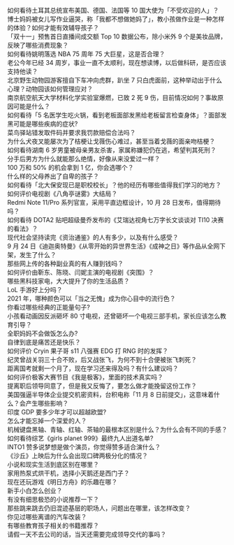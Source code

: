 如何看待土耳其总统宣布美国、德国、法国等 10 国大使为「不受欢迎的人」？  
博士妈妈被女儿写作业逼哭，称「我都不想做她妈了」，教小孩做作业是一种怎样的体验？如何才能有效辅导孩子？  
「双十一」预售首日直播间成交额 Top 10 数据公布，除小米外 9 个是美妆品牌，反映了哪些消费现象？  
如何看待姚明落选 NBA 75 周年 75 大巨星，这是否合理？  
老公今年已经 34 周岁，事业一直不太顺利，现在想读博，以后做科研，是否应该支持他读？  
北京野生动物园游客擅自下车冲向虎群，趴坐 7 只白虎面前，这种举动出于什么心理？动物园该如何管理应对？  
南京航空航天大学材料化学实验室爆燃，已致 2 死 9 伤，目前情况如何？事故原因可能是什么？  
如何看待「5 名医学生吃火锅，看到老板面部发黑给老板留言检查身体」？面部发黑可能是哪些疾病的症状?  
菜鸟驿站错发取件码并要求我罚款赔偿合法吗？  
为什么犬夜叉能屡次为了桔梗让戈薇伤心难过，甚至当着戈薇的面亲吻桔梗？  
如何看待湖南 6 岁男童被母亲男友杀害，家属称嫌犯仍在逃，希望判其死刑？  
分手后男方为什么就能那么绝情，好像从来没爱过一样？  
100 万和 50% 的机会拿到 1 亿，你会选哪个？  
什么样的父母养出了自卑的孩子？  
如何看待「北大保安现已是职校校长」？他的经历有哪些值得我们学习的地方？  
如何评价电视剧《八角亭谜雾》大结局？  
Redmi Note 11/Pro 系列官宣，采用平直边框设计，10 月 28 日发布，值得期待吗？  
如何看待 DOTA2 贴吧超级曼乔发布的《艾瑞达视角七万字长文谈谈对 TI10 决赛的看法》？  
现代社会坚持读完《资治通鉴》的人有多少，以及有什么感受？  
9 月 24 日《迪迦奥特曼》《从零开始的异世界生活》《成神之日》等作品从全网下架，发生了什么？  
那些网上传的各种副业真的有人赚到钱吗？  
如何评价由靳东、陈晓、闫妮主演的电视剧《突围》？  
哪些黑科技家电，大大提升了你的生活品质？  
LoL 手游好上分吗？  
2021 年，哪种颜色可以「当之无愧」成为你心目中的流行色？  
你看过哪些经典的正能量句子?  
小孩看动画因反派砸坏 80 寸电视，还曾砸坏一个电视三部手机，家长应该怎么教育引导？  
全职妈妈不会做饭怎么办?  
自律到底是痛苦还是快乐？  
如何评价 Cryin 果子哥 s11 八强赛 EDG 打 RNG 时的发挥？  
纪灵曾战关羽三十合不败，后又战张飞，为何不到十合便被张飞刺死？  
距离国考就剩一个月了，现在学习还来得及吗？有什么建议吗？  
如何评价极客大赛节目《我是极客》，里面的技术真实吗？  
提离职后领导同意了，但是我又反悔了，要怎么做才能挽留这份工作？  
美国强逼半导体企业提交机密资料，台积电称「11 月 8 日前提交」，这意味着什么？会产生哪些影响？  
印度 GDP 要多少年才可以超越欧盟?  
怎么才能忘掉一个深爱的人？  
机械键盘黑轴、青轴、红轴、茶轴的最根本区别是什么？为什么会有不同的手感？  
如何看待综艺《girls planet 999》最终九人出道名单?  
INTO1 赞多说梦想是做个演员，你觉得赞多适合演什么？  
《沙丘》上映后为什么会出现口碑两极分化的情况？  
小说和现实生活到底区别在哪里？  
家用热泵式烘干机，选择小天鹅还是西门子？  
现在还玩游戏《明日方舟》的乐趣在哪？  
新手小白怎么创业？  
有没有细思极恐的小说推荐一下？  
那些跳来跳去仍旧混迹基层的职场人，问题出在哪里，该怎样改变？  
你见过哪些离谱的汽车改装？  
有哪些教育孩子相关的书籍推荐？  
请假一天不去公司的话，当天还需要完成领导交代的事吗？  
